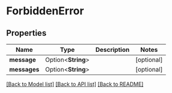 # ForbiddenError

## Properties

Name | Type | Description | Notes
------------ | ------------- | ------------- | -------------
**message** | Option<**String**> |  | [optional]
**messages** | Option<**String**> |  | [optional]

[[Back to Model list]](../README.md#documentation-for-models) [[Back to API list]](../README.md#documentation-for-api-endpoints) [[Back to README]](../README.md)


